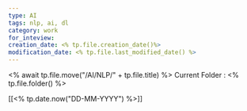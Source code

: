 ```yaml
---
type: AI
tags: nlp, ai, dl
category: work
for_inteview: 
creation_date: <% tp.file.creation_date()%>
modification_date: <% tp.file.last_modified_date() %>
---
```


 <% await tp.file.move("/AI/NLP/" + tp.file.title) %> 
Current Folder : <% tp.file.folder() %>




[[<% tp.date.now("DD-MM-YYYY") %>]]
